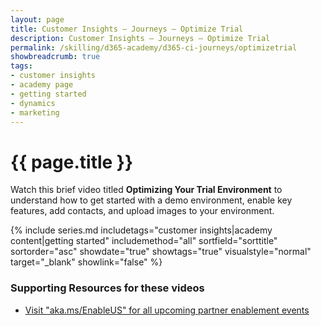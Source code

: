 ```yaml
---
layout: page
title: Customer Insights — Journeys — Optimize Trial
description: Customer Insights — Journeys — Optimize Trial
permalink: /skilling/d365-academy/d365-ci-journeys/optimizetrial
showbreadcrumb: true
tags: 
- customer insights
- academy page
- getting started
- dynamics
- marketing
---
```


# {{ page.title }}

Watch this brief video titled **Optimizing Your Trial Environment** to understand how to get started with a demo environment, enable key features, add contacts, and upload images to your environment.

{% include series.md 
    includetags="customer insights|academy content|getting started" 
    includemethod="all" sortfield="sorttitle" sortorder="asc" 
    showdate="true" showtags="true" 
    visualstyle="normal" target="_blank" showlink="false"
%}

### Supporting Resources for these videos

* <a href="https://www.microsoft.com/partner-training/en-us" target="_blank">Visit "aka.ms/EnableUS" for all upcoming partner enablement events